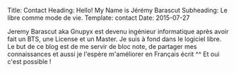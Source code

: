 Title: Contact
Heading: Hello! My Name is Jérémy Barascut
Subheading: Le libre comme mode de vie.
Template: contact
Date: 2015-07-27


Jeremy Barascut aka Gnupyx est devenu ingénieur informatique après avoir fait un BTS, une License et un Master.
Je suis à fond dans le logiciel libre. Le but de ce blog est de me servir de bloc note, de partager mes connaissances et aussi je l'espère m'améliorer en Français écrit ^^
Et oui c'est possible !

